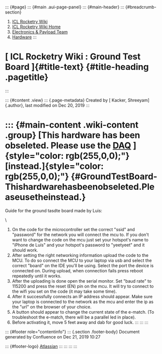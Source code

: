 ::: {#page}
::: {#main .aui-page-panel}
::: {#main-header}
::: {#breadcrumb-section}
1.  [ICL Rocketry Wiki](index.html)
2.  [ICL Rocketry Wiki Home](ICL-Rocketry-Wiki-Home_142270843.html)
3.  [Electronics & Payload Team](142271011.html)
4.  [Hardware](Hardware_149336894.html)
:::

[ ICL Rocketry Wiki : Ground Test Board ]{#title-text} {#title-heading .pagetitle}
======================================================
:::

::: {#content .view}
::: {.page-metadata}
Created by [ Kacker, Shreeyam]{.author}, last modified on Dec 20, 2019
:::

::: {#main-content .wiki-content .group}
[This hardware has been obseleted. Please use the [DAQ](DAQ_149333859.html) ]{style="color: rgb(255,0,0);"}[instead.]{style="color: rgb(255,0,0);"} {#GroundTestBoard-Thishardwarehasbeenobseleted.Pleaseusetheinstead.}
===================================================================================================================================================

Guide for the ground tasdte board made by Luis:

\

1.  On the code for the microcontroller set the correct "ssid" and
    "password" for the network you will connect the mcu to. If you
    don\'t want to change the code on the mcu just set your hotspot\'s
    name to \"iPhone de Luís\" and your hotspot\'s password to
    \"yeetyeet\" and it should work.
2.  After setting the right networking information upload the code to
    the MCU. To do so connect the MCU to your laptop via usb and select
    the correct "board" on the IDE you'll be using. Select the port the
    device is connected on. During upload, when connection fails press
    reboot repeatedly until it works.
3.  After the uploading is done open the serial monitor. Set "baud rate"
    to 115200 and press the reset (EN) pin on the mcu. It will try to
    connect to the wifi you set on the code (it may take some time).
4.  After it successfully connects an IP address should appear. Make
    sure your laptop is connected to the network as the mcu and enter
    the ip as the "url" on the browser of your choice.
5.  A button should appear to change the current state of the e-match.
    (To troubleshoot the e-match, there will be a parallel led in
    place).
6.  Before activating it, move 5 feet away and dab for good luck.
:::
:::
:::

::: {#footer role="contentinfo"}
::: {.section .footer-body}
Document generated by Confluence on Dec 21, 2019 10:27

::: {#footer-logo}
[Atlassian](http://www.atlassian.com/)
:::
:::
:::
:::
